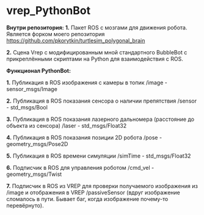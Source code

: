 # vrep_PythonBot

**Внутри репозитория:**
**1.** Пакет ROS с мозгами для движения робота. Является форком моего репозитория https://github.com/pkorytkin/turtlesim_polygonal_brain

**2.** Сцена Vrep с модифицированным мной стандартного BubbleBot с прикреплёнными скриптами на Python для взаимодействия с ROS.

**Функционал PythonBot:**

**1.** Публикация в ROS изображения с камеры в топик /image - sensor_msgs/Image

**2.** Публикация в ROS показания сенсора о наличии препятствия /sensor - std_msgs/Bool

**3.** Публикация в ROS показания лазерного дальномера (расстояние до объекта из сенсора) /laser - std_msgs/Float32

**4.** Публикация в ROS показания позиции 2D робота /pose - geometry_msgs/Pose2D

**5.** Публикация в ROS времени симуляции /simTime - std_msgs/Float32

**6.** Подписчик в ROS для управления роботом /cmd_vel - geometry_msgs/Twist

**7.** Подписчик в ROS из VREP для проверки получаемого изображения из /image и отображения в VREP /passiveSensor (вдруг изображение сломалось в пути. Бывает баг, когда изображение почему-то перевёрнуто).
